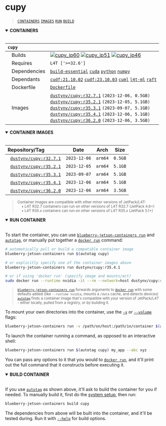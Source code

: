 # cupy

> [`CONTAINERS`](#user-content-containers) [`IMAGES`](#user-content-images) [`RUN`](#user-content-run) [`BUILD`](#user-content-build)

<details open>
<summary><b><a id="containers">CONTAINERS</a></b></summary>
<br>

| **`cupy`** | |
| :-- | :-- |
| &nbsp;&nbsp;&nbsp;Builds | [![`cupy_jp60`](https://img.shields.io/github/actions/workflow/status/dusty-nv/blueberry-jetson-containers/cupy_jp60.yml?label=cupy:jp60)](https://github.com/dusty-nv/blueberry-jetson-containers/actions/workflows/cupy_jp60.yml) [![`cupy_jp51`](https://img.shields.io/github/actions/workflow/status/dusty-nv/blueberry-jetson-containers/cupy_jp51.yml?label=cupy:jp51)](https://github.com/dusty-nv/blueberry-jetson-containers/actions/workflows/cupy_jp51.yml) [![`cupy_jp46`](https://img.shields.io/github/actions/workflow/status/dusty-nv/blueberry-jetson-containers/cupy_jp46.yml?label=cupy:jp46)](https://github.com/dusty-nv/blueberry-jetson-containers/actions/workflows/cupy_jp46.yml) |
| &nbsp;&nbsp;&nbsp;Requires | `L4T ['>=32.6']` |
| &nbsp;&nbsp;&nbsp;Dependencies | [`build-essential`](/packages/build/build-essential) [`cuda`](/packages/cuda/cuda) [`python`](/packages/build/python) [`numpy`](/packages/numpy) |
| &nbsp;&nbsp;&nbsp;Dependants | [`cudf:21.10.02`](/packages/rapids/cudf) [`cudf:23.10.03`](/packages/rapids/cudf) [`cuml`](/packages/rapids/cuml) [`l4t-ml`](/packages/l4t/l4t-ml) [`raft`](/packages/rapids/raft) |
| &nbsp;&nbsp;&nbsp;Dockerfile | [`Dockerfile`](Dockerfile) |
| &nbsp;&nbsp;&nbsp;Images | [`dustynv/cupy:r32.7.1`](https://hub.docker.com/r/dustynv/cupy/tags) `(2023-12-06, 0.5GB)`<br>[`dustynv/cupy:r35.2.1`](https://hub.docker.com/r/dustynv/cupy/tags) `(2023-12-05, 5.1GB)`<br>[`dustynv/cupy:r35.3.1`](https://hub.docker.com/r/dustynv/cupy/tags) `(2023-09-07, 5.1GB)`<br>[`dustynv/cupy:r35.4.1`](https://hub.docker.com/r/dustynv/cupy/tags) `(2023-12-06, 5.1GB)`<br>[`dustynv/cupy:r36.2.0`](https://hub.docker.com/r/dustynv/cupy/tags) `(2023-12-06, 3.5GB)` |

</details>

<details open>
<summary><b><a id="images">CONTAINER IMAGES</a></b></summary>
<br>

| Repository/Tag | Date | Arch | Size |
| :-- | :--: | :--: | :--: |
| &nbsp;&nbsp;[`dustynv/cupy:r32.7.1`](https://hub.docker.com/r/dustynv/cupy/tags) | `2023-12-06` | `arm64` | `0.5GB` |
| &nbsp;&nbsp;[`dustynv/cupy:r35.2.1`](https://hub.docker.com/r/dustynv/cupy/tags) | `2023-12-05` | `arm64` | `5.1GB` |
| &nbsp;&nbsp;[`dustynv/cupy:r35.3.1`](https://hub.docker.com/r/dustynv/cupy/tags) | `2023-09-07` | `arm64` | `5.1GB` |
| &nbsp;&nbsp;[`dustynv/cupy:r35.4.1`](https://hub.docker.com/r/dustynv/cupy/tags) | `2023-12-06` | `arm64` | `5.1GB` |
| &nbsp;&nbsp;[`dustynv/cupy:r36.2.0`](https://hub.docker.com/r/dustynv/cupy/tags) | `2023-12-06` | `arm64` | `3.5GB` |

> <sub>Container images are compatible with other minor versions of JetPack/L4T:</sub><br>
> <sub>&nbsp;&nbsp;&nbsp;&nbsp;• L4T R32.7 containers can run on other versions of L4T R32.7 (JetPack 4.6+)</sub><br>
> <sub>&nbsp;&nbsp;&nbsp;&nbsp;• L4T R35.x containers can run on other versions of L4T R35.x (JetPack 5.1+)</sub><br>
</details>

<details open>
<summary><b><a id="run">RUN CONTAINER</a></b></summary>
<br>

To start the container, you can use [`blueberry-jetson-containers run`](/docs/run.md) and [`autotag`](/docs/run.md#autotag), or manually put together a [`docker run`](https://docs.docker.com/engine/reference/commandline/run/) command:
```bash
# automatically pull or build a compatible container image
blueberry-jetson-containers run $(autotag cupy)

# or explicitly specify one of the container images above
blueberry-jetson-containers run dustynv/cupy:r35.4.1

# or if using 'docker run' (specify image and mounts/ect)
sudo docker run --runtime nvidia -it --rm --network=host dustynv/cupy:r35.4.1
```
> <sup>[`blueberry-jetson-containers run`](/docs/run.md) forwards arguments to [`docker run`](https://docs.docker.com/engine/reference/commandline/run/) with some defaults added (like `--runtime nvidia`, mounts a `/data` cache, and detects devices)</sup><br>
> <sup>[`autotag`](/docs/run.md#autotag) finds a container image that's compatible with your version of JetPack/L4T - either locally, pulled from a registry, or by building it.</sup>

To mount your own directories into the container, use the [`-v`](https://docs.docker.com/engine/reference/commandline/run/#volume) or [`--volume`](https://docs.docker.com/engine/reference/commandline/run/#volume) flags:
```bash
blueberry-jetson-containers run -v /path/on/host:/path/in/container $(autotag cupy)
```
To launch the container running a command, as opposed to an interactive shell:
```bash
blueberry-jetson-containers run $(autotag cupy) my_app --abc xyz
```
You can pass any options to it that you would to [`docker run`](https://docs.docker.com/engine/reference/commandline/run/), and it'll print out the full command that it constructs before executing it.
</details>
<details open>
<summary><b><a id="build">BUILD CONTAINER</b></summary>
<br>

If you use [`autotag`](/docs/run.md#autotag) as shown above, it'll ask to build the container for you if needed.  To manually build it, first do the [system setup](/docs/setup.md), then run:
```bash
blueberry-jetson-containers build cupy
```
The dependencies from above will be built into the container, and it'll be tested during.  Run it with [`--help`](/blueberry_jetson_containers/build.py) for build options.
</details>

